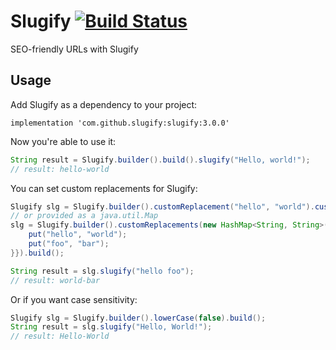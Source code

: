 Slugify [![Build Status](https://secure.travis-ci.org/slugify/slugify.svg?branch=master)](http://travis-ci.org/slugify/slugify)
=======

SEO-friendly URLs with Slugify

Usage
-----
Add Slugify as a dependency to your project:

```
implementation 'com.github.slugify:slugify:3.0.0'
```

Now you're able to use it:

```java
String result = Slugify.builder().build().slugify("Hello, world!");
// result: hello-world
```

You can set custom replacements for Slugify:

```java
Slugify slg = Slugify.builder().customReplacement("hello", "world").customReplacement("foo", "bar").build();
// or provided as a java.util.Map
slg = Slugify.builder().customReplacements(new HashMap<String, String>() {{
	put("hello", "world");
	put("foo", "bar");
}}).build();

String result = slg.slugify("hello foo");
// result: world-bar
```

Or if you want case sensitivity:

```java
Slugify slg = Slugify.builder().lowerCase(false).build();
String result = slg.slugify("Hello, World!");
// result: Hello-World
```

